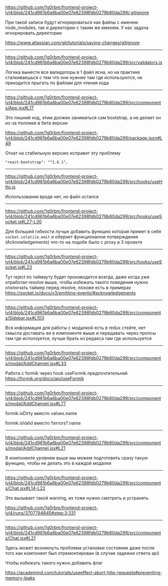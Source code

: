 https://github.com/1g0rbm/frontend-project-lvl4/blob/241cd961b6a6ba00e07e62398fdb0279b60da299/.gitignore

При такой записи будут игнорироваться как файлы с именем node_modules, так и директории с таким же именем. У нас задача игнорировать директории

https://www.atlassian.com/git/tutorials/saving-changes/gitignore

_________________


https://github.com/1g0rbm/frontend-project-lvl4/blob/241cd961b6a6ba00e07e62398fdb0279b60da299/src/validators.js

Логика вынести все валидаторы в 1 файл ясна, но на практике сталкиваешься с тем что они нужнее там где используются, не приходится прыгать по файлам для чтения кода

_________________

https://github.com/1g0rbm/frontend-project-lvl4/blob/241cd961b6a6ba00e07e62398fdb0279b60da299/src/components/App.jsx#L17

Это лишний код, этим должен заниматься сам bootstrap, а не делает он из-за поломке в бета версии

https://github.com/1g0rbm/frontend-project-lvl4/blob/241cd961b6a6ba00e07e62398fdb0279b60da299/package.json#L49

Откат на стабильную версию исправит эту проблему

```
"react-bootstrap": "^1.6.1",
```

_________________

https://github.com/1g0rbm/frontend-project-lvl4/blob/241cd961b6a6ba00e07e62398fdb0279b60da299/src/hooks/useHttp.js

Использования вроде нет, но файл остался

_________________

https://github.com/1g0rbm/frontend-project-lvl4/blob/241cd961b6a6ba00e07e62398fdb0279b60da299/src/hooks/useSocket.js#L27-L30

Для большей гибкости лучше добавить функцию которая примет в себя ```socket.volatile.emit``` и обернет функционалом потверждения (Acknowledgements) что-то на подобе было с proxy в 3 проекте


_________________

https://github.com/1g0rbm/frontend-project-lvl4/blob/241cd961b6a6ba00e07e62398fdb0279b60da299/src/hooks/useSocket.js#L23

Тут reject по таймауту будет производится всегда, даже когда уже отработал resolve выше, чтобы избежать такого поведения нужно отключать таймер перед resolve, похоже есть в примерах
https://socket.io/docs/v3/emitting-events/#acknowledgements

_________________

https://github.com/1g0rbm/frontend-project-lvl4/blob/241cd961b6a6ba00e07e62398fdb0279b60da299/src/components/Sidebar.jsx#L103

Вся информация для работы с модалкой есть в redux стейте, нет смысла доставать ее в компоненте выше и передавать через пропсы там где исползуется, лучше брать из редакса там где используется

_________________

https://github.com/1g0rbm/frontend-project-lvl4/blob/241cd961b6a6ba00e07e62398fdb0279b60da299/src/components/modal/AddChannel.jsx#L33

Работа с formik через hook useFormik предпочтительней https://formik.org/docs/api/useFormik

_________________

https://github.com/1g0rbm/frontend-project-lvl4/blob/241cd961b6a6ba00e07e62398fdb0279b60da299/src/components/modal/AddChannel.jsx#L77

formik.isDirty вместо values.name 

formik.isValid вместо !!errors?.name

_________________

https://github.com/1g0rbm/frontend-project-lvl4/blob/241cd961b6a6ba00e07e62398fdb0279b60da299/src/components/modal/AddChannel.jsx#L21


В компоненте уровнем выше мы можем подготовить сразу такую функцию, чтобы не делать это в каждой модалке

_________________

https://github.com/1g0rbm/frontend-project-lvl4/blob/241cd961b6a6ba00e07e62398fdb0279b60da299/src/components/Chat.jsx#L14-L22

Это вызывает такой warning, их тоже нужно смотреть и устранять

https://github.com/1g0rbm/frontend-project-lvl4/runs/3707794845#step:3:331

_________________

https://github.com/1g0rbm/frontend-project-lvl4/blob/241cd961b6a6ba00e07e62398fdb0279b60da299/src/components/Chat.jsx#L21

Здесь может возникнуть проблема установки состояние даже после того как компонент был отремонтирован (в случае задежки ответа api)

Чтобы избежать такого нужно добавить флаг 

https://academind.com/tutorials/useeffect-abort-http-requests#preventing-memory-leaks